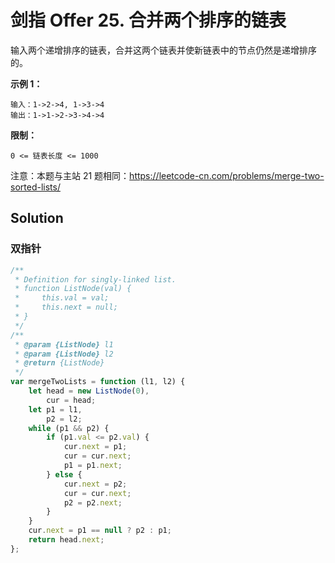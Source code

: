 # 剑指 Offer 25. 合并两个排序的链表

输入两个递增排序的链表，合并这两个链表并使新链表中的节点仍然是递增排序的。

**示例 1：**

```
输入：1->2->4, 1->3->4
输出：1->1->2->3->4->4
```

**限制：**

```
0 <= 链表长度 <= 1000
```

注意：本题与主站 21 题相同：https://leetcode-cn.com/problems/merge-two-sorted-lists/

## Solution

### 双指针

```js
/**
 * Definition for singly-linked list.
 * function ListNode(val) {
 *     this.val = val;
 *     this.next = null;
 * }
 */
/**
 * @param {ListNode} l1
 * @param {ListNode} l2
 * @return {ListNode}
 */
var mergeTwoLists = function (l1, l2) {
    let head = new ListNode(0),
        cur = head;
    let p1 = l1,
        p2 = l2;
    while (p1 && p2) {
        if (p1.val <= p2.val) {
            cur.next = p1;
            cur = cur.next;
            p1 = p1.next;
        } else {
            cur.next = p2;
            cur = cur.next;
            p2 = p2.next;
        }
    }
    cur.next = p1 == null ? p2 : p1;
    return head.next;
};
```
